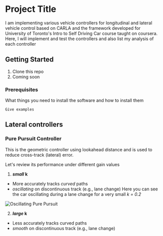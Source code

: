 # Project Title

I am implementing various vehicle controllers for longitudinal and lateral vehicle control based on CARLA and the framework developed for University of Toronto's Intro to Self Driving Car course taught on coursera.
Here, I will implement and test the controllers and also list my analysis of each controller

## Getting Started

1. Clone this repo
2. Coming soon

### Prerequisites

What things you need to install the software and how to install them

```
Give examples
```

## Lateral controllers

### Pure Pursuit Controller

This is the geometric controller using lookahead distance and is used to reduce cross-track (lateral) error.

Let's review its performance under different gain values

1. __*small* k__
  * More accurately tracks *curved* paths
  * *oscillating* on discontinuous track (e.g., lane change)
  Here you can see the car oscillating during a lane change for a very small *k = 0.2*

  ![Oscillating Pure Pursuit](/img/pp_k_small.gif)


2. __*large* k__
  * Less accurately tracks curved paths
  * *smooth* on discontinuous track (e.g., lane change)

<!--
Say what the step will be

```
Give the example
```

And repeat

```
until finished
```

End with an example of getting some data out of the system or using it for a little demo

## Running the tests

Explain how to run the automated tests for this system

### Break down into end to end tests

Explain what these tests test and why

```
Give an example
```

### And coding style tests

Explain what these tests test and why

```
Give an example
```

## Deployment

Add additional notes about how to deploy this on a live system

## Built With

* [Dropwizard](http://www.dropwizard.io/1.0.2/docs/) - The web framework used
* [Maven](https://maven.apache.org/) - Dependency Management
* [ROME](https://rometools.github.io/rome/) - Used to generate RSS Feeds

## Contributing

Please read [CONTRIBUTING.md](https://gist.github.com/PurpleBooth/b24679402957c63ec426) for details on our code of conduct, and the process for submitting pull requests to us.

## Versioning

We use [SemVer](http://semver.org/) for versioning. For the versions available, see the [tags on this repository](https://github.com/your/project/tags).

## Authors

* **Billie Thompson** - *Initial work* - [PurpleBooth](https://github.com/PurpleBooth)

See also the list of [contributors](https://github.com/your/project/contributors) who participated in this project.

## License

This project is licensed under the MIT License - see the [LICENSE.md](LICENSE.md) file for details

## Acknowledgments

* Hat tip to anyone whose code was used
* Inspiration
* etc
-->
